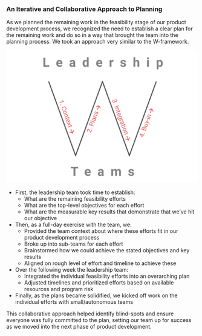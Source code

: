 ### An Iterative and Collaborative Approach to Planning

As we planned the remaining work in the feasibility stage of our product development process, we recognized the need to establish a clear plan for the remaining work and do so in a way that brought the team into the planning process. We took an approach very similar to the W-framework.

<div class="image-row">
<img src="content/planning.png" class="image-float-right">
</div>

- First, the leadership team took time to establish:
    - What are the remaining feasibility efforts
    - What are the top-level objectives for each effort
    - What are the measurable key results that demonstrate that we’ve hit our objective
- Then, as a full-day exercise with the team, we:
    - Provided the team context about where these efforts fit in our product development process
    - Broke up into sub-teams for each effort
    - Brainstormed how we could achieve the stated objectives and key results
    - Aligned on rough level of effort and timeline to achieve these
- Over the following week the leadership team:
    - Integrated the individual feasibility efforts into an overarching plan
    - Adjusted timelines and prioritized efforts based on available resources and program risk
- Finally, as the plans became solidified, we kicked off work on the individual efforts with small/autonomous teams

This collaborative approach helped identify blind-spots and ensure everyone was fully committed to the plan, setting our team up for success as we moved into the next phase of product development.